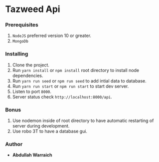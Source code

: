 # Tazweed Api 

### Prerequisites

1. ```NodeJS``` preferred version 10 or greater. 
2. ```MongoDb```


### Installing

1. Clone the project.
2. Run  ```yarn install``` or ```npm install``` root directory to install node dependencies.
3. Run  ```yarn run seed``` or ```npm run seed``` to add intial data to database.
4. Run  ```yarn run start``` or ```npm run start``` to start dev server.
5. Listen to port ```8000```.
6. Server status check ```http://localhost:8000/api```.

### Bonus

1. Use nodemon inside of root directory to have automatic restarting of server during development.
2. Use robo 3T to have a database gui.


### Author

* **Abdullah Warraich** 
